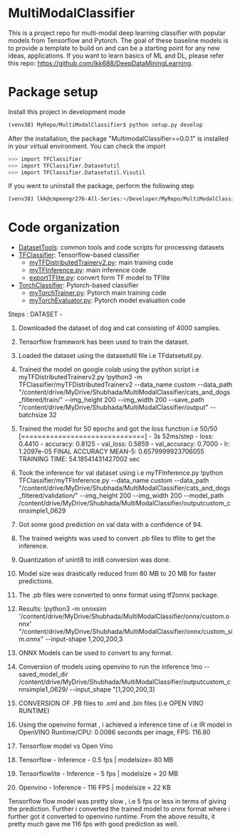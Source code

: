 # MultiModalClassifier
This is a project repo for multi-modal deep learning classifier with popular models from Tensorflow and Pytorch. The goal of these baseline models is to provide a template to build on and can be a starting point for any new ideas, applications. If you want to learn basics of ML and DL, please refer this repo: https://github.com/lkk688/DeepDataMiningLearning.

# Package setup
Install this project in development mode
```bash
(venv38) MyRepo/MultiModalClassifier$ python setup.py develop
```
After the installation, the package "MultimodalClassifier==0.0.1" is installed in your virtual environment. You can check the import
```bash
>>> import TFClassifier
>>> import TFClassifier.Datasetutil
>>> import TFClassifier.Datasetutil.Visutil
```

If you went to uninstall the package, perform the following step
```bash
(venv38) lkk@cmpeengr276-All-Series:~/Developer/MyRepo/MultiModalClassifier$ python setup.py develop --uninstall
```

# Code organization
* [DatasetTools](./DatasetTools): common tools and code scripts for processing datasets
* [TFClassifier](./TFClassifier): Tensorflow-based classifier
  * [myTFDistributedTrainerv2.py](./TFClassifier/myTFDistributedTrainerv2.py): main training code
  * [myTFInference.py](./TFClassifier/myTFInference.py): main inference code
  * [exportTFlite.py](./TFClassifier/exportTFlite.py): convert form TF model to TFlite
* [TorchClassifier](./TorchClassifier): Pytorch-based classifier
  * [myTorchTrainer.py](./TorchClassifier/myTorchTrainer.py): Pytorch main training code
  * [myTorchEvaluator.py](./TorchClassifier/myTorchEvaluator.py): Pytorch model evaluation code 


Steps : 
DATASET - 
1. Downloaded the dataset of dog and cat consisting of 4000 samples.
2. Tensorflow framework has been used to train the dataset.
3. Loaded the dataset using the datasetutil file i.e TFdatsetutil.py.
4. Trained the model on google colab using the python script i.e myTFDistributedTrainerv2.py
    !python3 -m TFClassifier/myTFDistributedTrainerv2 --data_name custom --data_path "/content/drive/MyDrive/Shubhada/MultiModalClassifier/cats_and_dogs_filtered/train/" --img_height 200 --img_width 200 --save_path "/content/drive/MyDrive/Shubhada/MultiModalClassifier/output" --batchsize 32
    
5. Trained the model for 50 epochs and got the loss function i.e 
 50/50 [==============================] - 3s 52ms/step - loss: 0.4410 - accuracy: 0.8125 - val_loss: 0.5859 - val_accuracy: 0.7000 - lr: 1.2097e-05
 FINAL ACCURACY MEAN-5:  0.6579999923706055
 TRAINING TIME:  54.18541431427002  sec
 
6. Took the inference for val dataset using i.e myTFInference.py
  !python TFClassifier/myTFInference.py --data_name custom --data_path "/content/drive/MyDrive/Shubhada/MultiModalClassifier/cats_and_dogs_filtered/validation/" --img_height 200 --img_width 200 --model_path /content/drive/MyDrive/Shubhada/MultiModalClassifier/outputcustom_cnnsimple1_0629
  
7. Got some good prediction on val data with a confidence of 94.
8. The trained weights was used to convert .pb files to tflite to get the inference.
9. Quantization of unint8 to int8 conversion was done.
10. Model size was drastically reduced from 80 MB to 20 MB for faster predictions.
11. The .pb files were converted to onnx format using tf2onnx package.
12. Results:
   !python3 -m onnxsim '/content/drive/MyDrive/Shubhada/MultiModalClassifier/onnx/custom.onnx' "/content/drive/MyDrive/Shubhada/MultiModalClassifier/onnx/custom_sim.onnx" --input-shape    1,200,200,3
13. ONNX Models can be used to convert to any format.
14. Conversion of models using openvino to run the inference
  !mo --saved_model_dir /content/drive/MyDrive/Shubhada/MultiModalClassifier/outputcustom_cnnsimple1_0629/ --input_shape "[1,200,200,3]
  
15. CONVERSION OF .PB files to .xml and .bin files (i.e OPEN VINO RUNTIME)
16. Using the openvino format , i achieved a inference time of i.e
     IR model in OpenVINO Runtime/CPU: 0.0086 seconds per image, FPS: 116.80
17. Tensorflow model vs Open Vino
18. Tensorflow - Inference - 0.5 fps | modelsize= 80 MB
19. Tensorflowlite - Inference - 5 fps | modelsize = 20 MB
20. Openvino   - Inference - 116 FPS | modelsize = 22 KB


Tensorflow flow model was pretty slow , i.e 5 fps or less in terms of giving the prediction.
Further i converted the trained model to onnx format where i further got it converted to openvino runtime.
From the above results, it pretty much gave  me 116 fps with good prediction as well.
